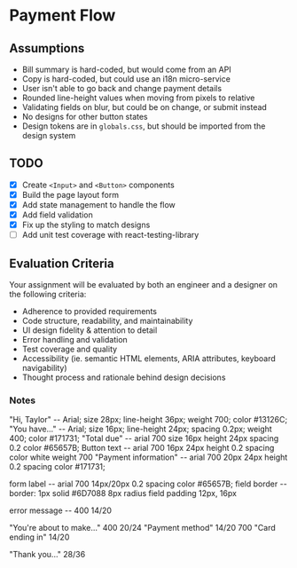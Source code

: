 # Payment Flow

## Assumptions

- Bill summary is hard-coded, but would come from an API
- Copy is hard-coded, but could use an i18n micro-service
- User isn't able to go back and change payment details
- Rounded line-height values when moving from pixels to relative
- Validating fields on blur, but could be on change, or submit instead
- No designs for other button states
- Design tokens are in `globals.css`, but should be imported from the design system

## TODO

- [x] Create `<Input>` and `<Button>` components
- [x] Build the page layout form
- [x] Add state management to handle the flow
- [x] Add field validation
- [x] Fix up the styling to match designs
- [ ] Add unit test coverage with react-testing-library

## Evaluation Criteria

Your assignment will be evaluated by both an engineer and a designer on the following criteria:

- Adherence to provided requirements
- Code structure, readability, and maintainability
- UI design fidelity & attention to detail
- Error handling and validation
- Test coverage and quality
- Accessibility (ie. semantic HTML elements, ARIA attributes, keyboard navigability)
- Thought process and rationale behind design decisions

### Notes

"Hi, Taylor" -- Arial; size 28px; line-height 36px; weight 700; color #13126C;
"You have..." -- Arial; size 16px; line-height 24px; spacing 0.2px; weight 400; color #171731;
"Total due" -- arial 700 size 16px height 24px spacing 0.2 color #65657B;
Button text -- arial 700 16px 24px height 0.2 spacing color white weight 700
"Payment information" -- arial 700 20px 24px height 0.2 spacing color #171731;

form label -- arial 700 14px/20px 0.2 spacing color #65657B;
field border -- border: 1px solid #6D7088 8px radius
field padding 12px, 16px

error message -- 400 14/20

"You're about to make..." 400 20/24
"Payment method" 14/20 700
"Card ending in" 14/20

"Thank you..." 28/36
